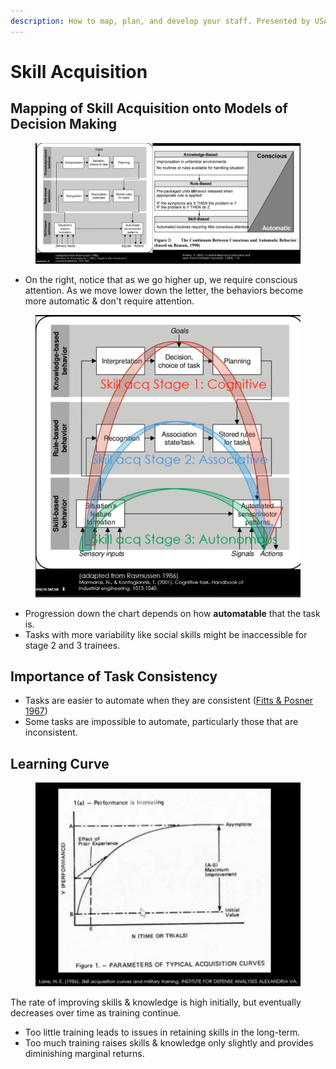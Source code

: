 ```yaml
---
description: How to map, plan, and develop your staff. Presented by USAF Kent Etherton
---
```


# Skill Acquisition

## Mapping of Skill Acquisition onto Models of Decision Making

<figure><img src="../.gitbook/assets/image (9).png" alt=""><figcaption></figcaption></figure>

* On the right, notice that as we go higher up, we require conscious attention. As we move lower down the letter, the behaviors become more automatic & don't require attention.

<figure><img src="../.gitbook/assets/image (6).png" alt=""><figcaption></figcaption></figure>

* Progression down the chart depends on how **automatable** that the task is.&#x20;
* Tasks with more variability like social skills might be inaccessible for stage 2 and 3 trainees.

## Importance of Task Consistency

* Tasks are easier to automate when they are consistent ([Fitts & Posner 1967](https://www.researchgate.net/publication/233446680\_The\_role\_of\_working\_memory\_in\_sport))
* Some tasks are impossible to automate, particularly those that are inconsistent.

## Learning Curve

<figure><img src="../.gitbook/assets/image (8).png" alt=""><figcaption></figcaption></figure>

The rate of improving skills & knowledge is high initially, but eventually decreases over time as training continue.

* Too little training leads to issues in retaining skills in the long-term.
* Too much training raises skills & knowledge only slightly and provides diminishing marginal returns.

